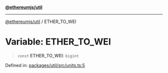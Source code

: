 [**@ethereumjs/util**](../README.md)

***

[@ethereumjs/util](../README.md) / ETHER\_TO\_WEI

# Variable: ETHER\_TO\_WEI

> `const` **ETHER\_TO\_WEI**: `bigint`

Defined in: [packages/util/src/units.ts:5](https://github.com/Dargon789/ethereumjs-monorepo/blob/master/packages/util/src/units.ts#L5)

